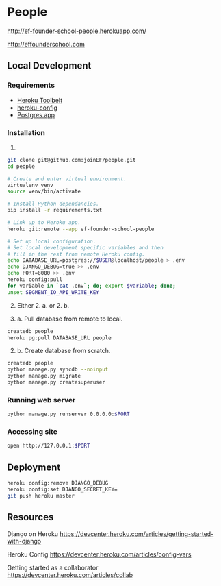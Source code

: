 People
======

http://ef-founder-school-people.herokuapp.com/

http://effounderschool.com

Local Development
-----------------

### Requirements

- [Heroku Toolbelt](https://toolbelt.heroku.com/)
- [heroku-config](https://devcenter.heroku.com/articles/config-vars#using-foreman-and-heroku-config)
- [Postgres.app](http://postgresapp.com/)

### Installation

1.

```sh
git clone git@github.com:joinEF/people.git
cd people

# Create and enter virtual environment.
virtualenv venv
source venv/bin/activate

# Install Python dependancies.
pip install -r requirements.txt

# Link up to Heroku app.
heroku git:remote --app ef-founder-school-people

# Set up local configuration.
# Set local development specific variables and then
# fill in the rest from remote Heroku config.
echo DATABASE_URL=postgres://$USER@localhost/people > .env
echo DJANGO_DEBUG=true >> .env
echo PORT=8000 >> .env
heroku config:pull
for variable in `cat .env`; do; export $variable; done;
unset SEGMENT_IO_API_WRITE_KEY
```

2. Either 2. a. or 2. b.

2. a. Pull database from remote to local.

```sh
createdb people
heroku pg:pull DATABASE_URL people
```

2. b. Create database from scratch.

```sh
createdb people
python manage.py syncdb --noinput
python manage.py migrate
python manage.py createsuperuser
```

### Running web server

```sh
python manage.py runserver 0.0.0.0:$PORT
```

### Accessing site

```sh
open http://127.0.0.1:$PORT
```

Deployment
----------

```sh
heroku config:remove DJANGO_DEBUG
heroku config:set DJANGO_SECRET_KEY=
git push heroku master
```

Resources
---------

Django on Heroku
https://devcenter.heroku.com/articles/getting-started-with-django

Heroku Config
https://devcenter.heroku.com/articles/config-vars

Getting started as a collaborator
https://devcenter.heroku.com/articles/collab